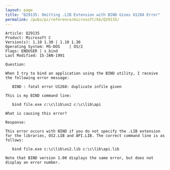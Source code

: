 ```yaml
---
layout: page
title: "Q29135: Omitting .LIB Extension with BIND Gives U1268 Error"
permalink: /pubs/pc/reference/microsoft/kb/Q29135/
---
```


	Article: Q29135
	Product: Microsoft C
	Version(s): 1.10 1.30 | 1.10 1.30
	Operating System: MS-DOS    | OS/2
	Flags: ENDUSER | s_bind
	Last Modified: 15-JAN-1991
	
	Question:
	
	When I try to bind an application using the BIND utility, I receive
	the following error message:
	
	   BIND : fatal error U1268: duplicate infile given
	
	This is my BIND command line:
	
	   bind file.exe c:\c\lib\os2 c:\c\lib\api
	
	What is causing this error?
	
	Response:
	
	This error occurs with BIND if you do not specify the .LIB extension
	for the libraries, OS2.LIB and API.LIB. The correct command line is as
	follows:
	
	   bind file.exe c:\c\lib\os2.lib c:\c\lib\api.lib
	
	Note that BIND version 1.00 displays the same error, but does not
	display an error number.
